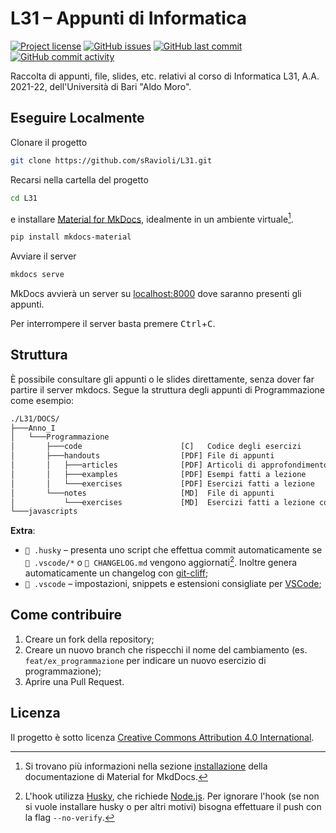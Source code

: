 # L31 – Appunti di Informatica

[![Project license](https://img.shields.io/github/license/sRavioli/L31)](./LICENSE.txt)
[![GitHub issues](https://img.shields.io/github/issues/sRavioli/L31)](https://github.com/sRavioli/L31/issues)
[![GitHub last commit](https://img.shields.io/github/last-commit/sRavioli/L31)](https://github.com/sRavioli/L31/commit/main)
[![GitHub commit activity](https://img.shields.io/github/commit-activity/m/sRavioli/L31)](https://github.com/sRavioli/L31/commits/main)

Raccolta di appunti, file, slides, etc. relativi al corso di Informatica L31,
A.A. 2021-22, dell'Università di Bari "Aldo Moro".

## Eseguire Localmente

Clonare il progetto

```bash
git clone https://github.com/sRavioli/L31.git
```

Recarsi nella cartella del progetto

```bash
cd L31
```

e installare [Material for MkDocs](https://squidfunk.github.io/mkdocs-material/),
idealmente in un ambiente virtuale[^1].

```bash
pip install mkdocs-material
```

Avviare il server

```bash
mkdocs serve
```

MkDocs avvierà un server su [localhost:8000](http://localhost:8000/) dove
saranno presenti gli appunti.

<!-- markdownlint-disable MD033 -->
Per interrompere il server basta premere <kbd>Ctrl</kbd>+<kbd>C</kbd>.
<!-- markdownlint-enable MD033 -->

## Struttura

È possibile consultare gli appunti o le slides direttamente, senza dover far
partire il server mkdocs. Segue la struttura degli appunti di Programmazione
come esempio:

```txt
./L31/DOCS/
├───Anno_I
│   └───Programmazione
│       ├───code                      [C]   Codice degli esercizi
│       ├───handouts                  [PDF] File di appunti
│       │   ├───articles              [PDF] Articoli di approfondimento
│       │   ├───examples              [PDF] Esempi fatti a lezione
│       │   └───exercises             [PDF] Esercizi fatti a lezione
│       └───notes                     [MD]  File di appunti
│           └───exercises             [MD]  Esercizi fatti a lezione con soluzione
└───javascripts
```

**Extra**:

- `📂 .husky` – presenta uno script che effettua commit automaticamente se
  `📂 .vscode/*` o `📄 CHANGELOG.md` vengono aggiornati[^2]. Inoltre genera
  automaticamente un changelog con [git-cliff](https://www.github.com/orhun/git-cliff);
- `📂 .vscode` – impostazioni, snippets e estensioni consigliate per
  [VSCode](https://github.com/microsoft/vscode);

## Come contribuire

1. Creare un fork della repository;
2. Creare un nuovo branch che rispecchi il nome del cambiamento (es.
   `feat/ex_programmazione` per indicare un nuovo esercizio di programmazione);
3. Aprire una Pull Request.

## Licenza

Il progetto è sotto licenza [Creative Commons Attribution 4.0 International](LICENSE.txt).

[^1]:
    Si trovano più informazioni nella sezione [installazione](https://squidfunk.github.io/mkdocs-material/getting-started/#installation)
    della documentazione di Material for MkdDocs.
[^2]:
    L'hook utilizza [Husky](https://typicode.github.io/husky/#/?id=install), che
    richiede [Node.js](https://nodejs.org/it/). Per ignorare l'hook (se non si
    vuole installare husky o per altri motivi) bisogna effettuare il push con
    la flag `--no-verify`.

